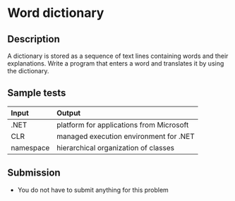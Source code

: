 # Word dictionary

## Description
A dictionary is stored as a sequence of text lines containing words and their explanations.
Write a program that enters a word and translates it by using the dictionary.

## Sample tests

| Input                                  | Output                                 |
|:---------------------------------------|:---------------------------------------|
| .NET      | platform for applications from Microsoft |
| CLR       | managed execution environment for .NET   |
| namespace | hierarchical organization of classes     |

## Submission
- You do not have to submit anything for this problem
